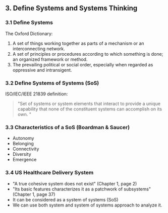 ## 3. Define Systems and Systems Thinking

### 3.1 Define Systems

The Oxford Dictionary:
1. A set of things working together as parts of a mechanism or an interconnecting network.
2. A set of principles or procedures according to which something is done; an organized framework or method.
3. The prevailing political or social order, especially when regarded as oppressive and intransigent.

### 3.2 Define Systems of Systems (SoS)

ISO/IEC/IEEE 21839 definition:
> "Set of systems or system elements that interact to provide a unique capability that none of the constituent systems can accomplish on its own. "

### 3.3 Characteristics of a SoS (Boardman & Saucer)

- Autonomy
- Belonging
- Connectivity
- Diversity
- Emergence

### 3.4 US Healthcare Delivery System
- "A true cohesive system does not exist" (Chapter 1, page 2)
- "Its basic features characterizes it as a patchwork of subsystems" (Chapter 1, page 37) 
- It can be considered as a system of systems (SoS) 
- We can use both system and system of systems approach to analyze it. 
